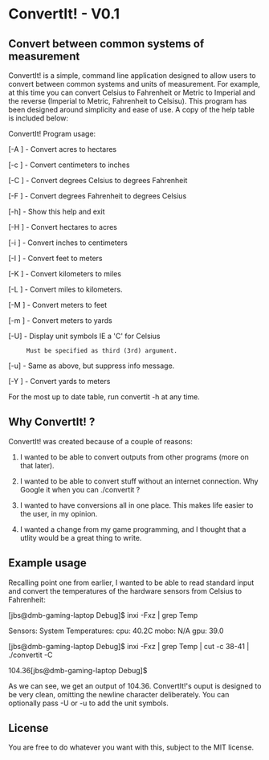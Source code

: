 # ConvertIt! - V0.1
## Convert between common systems of measurement

ConvertIt! is a simple, command line application designed to allow users to convert between common systems and 
units of measurement. For example, at this time you can convert Celsius to Fahrenheit or Metric to Imperial and 
the reverse (Imperial to Metric, Fahrenheit to Celsisu). This program has been designed around simplicity and ease of use.
A copy of the help table is included below:

ConvertIt! Program usage:

  [-A <int>] - Convert acres to hectares
  
  [-c <int>] - Convert centimeters to inches
  
  [-C <int>] - Convert degrees Celsius to degrees Fahrenheit
  
  [-F <int>] - Convert degrees Fahrenheit to degrees Celsius
  
  [-h]       - Show this help and exit
  
  [-H <int>] - Convert hectares to acres
  
  [-i <int>] - Convert inches to centimeters
  
  [-I <int>] - Convert feet to meters
  
  [-K <int>] - Convert kilometers to miles
  
  [-L <int>] - Convert miles to kilometers.
  
  [-M <int>] - Convert meters to feet
  
  [-m <int>] - Convert meters to yards
  
  [-U] - Display unit symbols IE a 'C' for Celsius
  
         Must be specified as third (3rd) argument.
         
  [-u] - Same as above, but suppress info message.
  
  [-Y <int>] - Convert yards to meters

For the most up to date table, run convertit -h at any time.

## Why ConvertIt! ?
ConvertIt! was created because of a couple of reasons:

1) I wanted to be able to convert outputs from other programs (more on that later).

2) I wanted to be able to convert stuff without an internet connection. Why Google it when you can ./convertit ?

3) I wanted to have conversions all in one place. This makes life easier to the user, in my opinion.

4) I wanted a change from my game programming, and I thought that a utlity would be a great thing to write.


## Example usage
Recalling point one from earlier, I wanted to be able to read standard input and convert the temperatures of the
hardware sensors from Celsius to Fahrenheit:

[jbs@dmb-gaming-laptop Debug]$ inxi -Fxz | grep Temp

Sensors:   System Temperatures: cpu: 40.2C mobo: N/A gpu: 39.0

[jbs@dmb-gaming-laptop Debug]$ inxi -Fxz | grep Temp | cut -c 38-41 | ./convertit -C

104.36[jbs@dmb-gaming-laptop Debug]$ 

As we can see, we get an output of 104.36. ConvertIt!'s ouput is designed to be very clean, omitting the 
newline character deliberately. You can optionally pass -U or -u to add the unit symbols.

## License
You are free to do whatever you want with this, subject to the MIT license.

